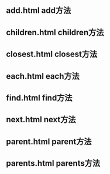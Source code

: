 ## add.html add方法

## children.html children方法

## closest.html closest方法

## each.html each方法

## find.html find方法

## next.html next方法

## parent.html parent方法

## parents.html parents方法